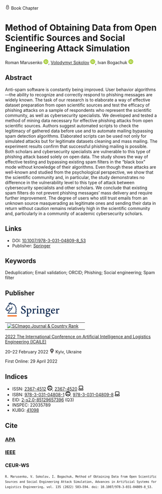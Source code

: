 <img src="/icons/lock.svg" width="16" height="16"> Book Chapter

# Method of Obtaining Data from Open Scientific Sources and Social Engineering Attack Simulation

Roman Marusenko <a href="https://orcid.org/0000-0003-3631-9593" target="_blank"><img src="/icons/orcid.svg" width="16" height="16"></a>,
<a href="/">Volodymyr Sokolov</a> <a href="https://orcid.org/0000-0002-9349-7946" target="_blank"><img src="/icons/orcid.svg" width="16" height="16"></a>,
Ivan Bogachuk <a href="https://orcid.org/0000-0002-9390-2980" target="_blank"><img src="/icons/orcid.svg" width="16" height="16"></a>

## Abstract

Anti-spam software is constantly being improved. User behavior algorithms—the ability to recognize and correctly respond to phishing messages are widely known. The task of our research is to elaborate a way of effective dataset preparation from open scientific sources and test the efficacy of phishing attacks on a sample of respondents who represent the scientific community, as well as cybersecurity specialists. We developed and tested a method of mining data necessary for effective phishing attacks from open scientific sources. Authors suggest automated scripts to check the legitimacy of gathered data before use and to automate mailing bypassing spam detection algorithms. Elaborated scripts can be used not only for simulated attacks but for legitimate datasets cleaning and mass mailing. The experiment results confirm that successful phishing mailing is possible. Both scholars and cybersecurity specialists are vulnerable to this type of phishing attack based solely on open data. The study shows the way of effective testing and bypassing existing spam filters in the “black box” mode without knowledge of their algorithms. Even though these attacks are well-known and studied from the psychological perspective, we show that the scientific community and, in particular, the study demonstrates no difference in the vulnerability level to this type of attack between cybersecurity specialists and other scholars. We conclude that existing spam filters do not prevent phishing messages’ mass delivery and require further improvement. The degree of users who still trust emails from an unknown source masquerading as legitimate ones and sending their data in return without caution remains relatively high in the scientific community and, particularly in a community of academic cybersecurity scholars.

## Links

* DOI: [10.1007/978-3-031-04809-8_53](https://doi.org/10.1007/978-3-031-04809-8_53) 
* Publisher: [Springer](https://link.springer.com/chapter/10.1007/978-3-031-04809-8_53) 

## Keywords

Deduplication; Email validation; ORCID; Phishing; Social engineering; Spam filter

## Publisher

<img src="/icons/springer.svg" height="50">

<table>
<tr>
<td>
<a href="https://www.scimagojr.com/journalsearch.php?q=21100975545&amp;tip=sid&amp;exact=no" title="SCImago Journal &amp; Country Rank"><img border="0" src="https://www.scimagojr.com/journal_img.php?id=21100975545" alt="SCImago Journal &amp; Country Rank"  /></a>
</td>
<td style="text-align: left;">
<span class="__dimensions_badge_embed__" data-doi="10.1007/978-3-031-04809-8_53" data-hide-zero-citations="true"></span><script async src="https://badge.dimensions.ai/badge.js" charset="utf-8"></script>
</td>
</tr>
</table>

[2022 The International Conference on Artificial Intelligence and Logistics Engineering (ICAILE)](https://link.springer.com/book/10.1007/978-3-031-04809-8)

20–22 February 2022 <img src="/icons/location-pin.svg" width="16" height="16"> Kyiv, Ukraine

First Online: 29 April 2022

## Indices

* ISSN: [2367-4512](https://portal.issn.org/resource/ISSN/2367-4512) <img src="/icons/print.svg" width="16" height="16">, [2367-4520](https://portal.issn.org/resource/ISSN/2367-4520) <img src="/icons/online.svg" width="16" height="16">
* ISBN: [978-3-031-04808-1](https://isbnsearch.org/isbn/978-3-031-04808-1) <img src="/icons/print.svg" width="16" height="16">, [978-3-031-04809-8](https://isbnsearch.org/isbn/978-3-031-04809-8) <img src="/icons/online.svg" width="16" height="16">
* EID: [2-s2.0-85129657396](http://www.scopus.com/record/display.url?origin=inward&eid=2-s2.0-85129657396) (Q3)
* INSPEC: 22035789
* KUBG: [41098](http://elibrary.kubg.edu.ua/id/eprint/41098/)

## Cite

### [APA](https://citation.crosscite.org/format?doi=10.1007/978-3-031-04809-8_53&style=apa&lang=en-US)

### [IEEE](https://citation.crosscite.org/format?doi=10.1007/978-3-031-04809-8_53&style=ieee&lang=en-US)

### CEUR-WS

<small>`R. Marusenko, V. Sokolov, I. Bogachuk, Method of Obtaining Data from Open Scientific Sources and Social Engineering Attack Simulation, Advances in Artificial Systems for Logistics Engineering, vol. 135 (2022) 583–594. doi: 10.1007/978-3-031-04809-8_53.`</small>